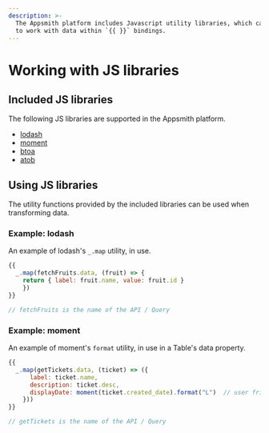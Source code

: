 ```yaml
---
description: >-
  The Appsmith platform includes Javascript utility libraries, which can be used
  to work with data within `{{ }}` bindings.
---
```


# Working with JS libraries

## Included JS libraries

The following JS libraries are supported in the Appsmith platform.

* [lodash](https://lodash.com/docs/4.17.15)
* [moment](https://momentjs.com/docs/)
* [btoa](https://github.com/dankogai/js-base64#readme)
* [atob](https://github.com/dankogai/js-base64#readme)

## Using JS libraries

The utility functions provided by the included libraries can be used when transforming data.

### Example: lodash

An example of lodash's `_.map` utility, in use.

```javascript
{{
  _.map(fetchFruits.data, (fruit) => { 
    return { label: fruit.name, value: fruit.id } 
    })
}}

// fetchFruits is the name of the API / Query
```

### Example: moment

An example of moment's `format` utility, in use in a Table's data property.

```javascript
{{
  _.map(getTickets.data, (ticket) => ({
      label: ticket.name,
      description: ticket.desc,
      displayDate: moment(ticket.created_date).format("L")  // user friendly display date
    }))
}}

// getTickets is the name of the API / Query
```

